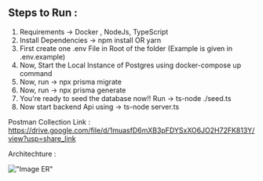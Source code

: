 ## Steps to Run :

1. Requirements -> Docker , NodeJs, TypeScript
2. Install Dependencies -> npm install OR yarn
3. First create one .env File in Root of the folder (Example is given in .env.example)
4. Now, Start the Local Instance of Postgres using docker-compose up command
5. Now, run -> npx prisma migrate
6. Now, run -> npx prisma generate 
7. You're ready to seed the database now!! Run -> ts-node ./seed.ts
7. Now start backend Api using -> ts-node server.ts

Postman Collection Link : https://drive.google.com/file/d/1muasfD6mXB3pFDYSxXO6JO2H72FK813Y/view?usp=share_link

Architechture :

!["Image ER"](https://i.imgur.com/fWYoc5k.png)
